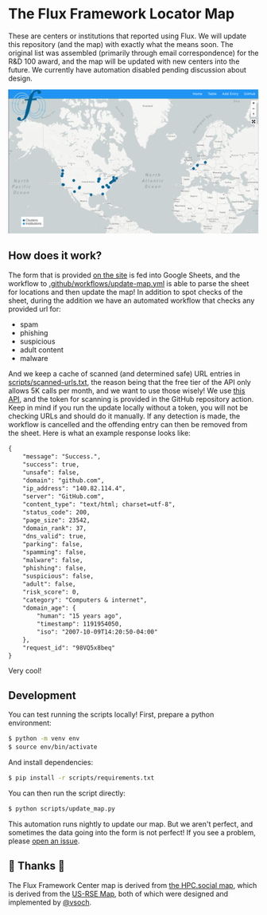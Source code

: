 # The Flux Framework Locator Map

These are centers or institutions that reported using Flux. We will update this repository (and the map) with exactly what the means soon. The original list was assembled (primarily through email correspondence) for the R&D 100 award, and the map will be updated with new centers into the future. We currently have automation disabled pending discussion about design.

![assets/img/map.png](assets/img/map.png)

## How does it work?

The form that is provided [on the site](https://flux-framework.org/locator-map/) is fed into Google 
Sheets, and the workflow to [.github/workflows/update-map.yml](.github/workflows/update-map.yml) is able to
parse the sheet for locations and then update the map! In addition to spot checks of the
sheet, during the addition we have an automated workflow that checks any provided url for:

 - spam
 - phishing
 - suspicious
 - adult content
 - malware
 
And we keep a cache of scanned (and determined safe) URL entries in [scripts/scanned-urls.txt](scripts/scanned-urls.txt),
the reason being that the free tier of the API only allows 5K calls per month, and we want to use those wisely!
We use [this API](https://www.ipqualityscore.com/documentation/malicious-url-scanner-api/overview), and the token for
scanning is provided in the GitHub repository action. Keep in mind if you run the update locally
without a token, you will not be checking URLs and should do it manually. If any detection is made,
the workflow is cancelled and the offending entry can then be removed from the sheet.
Here is what an example response looks like:

```console
{
    "message": "Success.",
    "success": true,
    "unsafe": false,
    "domain": "github.com",
    "ip_address": "140.82.114.4",
    "server": "GitHub.com",
    "content_type": "text/html; charset=utf-8",
    "status_code": 200,
    "page_size": 23542,
    "domain_rank": 37,
    "dns_valid": true,
    "parking": false,
    "spamming": false,
    "malware": false,
    "phishing": false,
    "suspicious": false,
    "adult": false,
    "risk_score": 0,
    "category": "Computers & internet",
    "domain_age": {
        "human": "15 years ago",
        "timestamp": 1191954050,
        "iso": "2007-10-09T14:20:50-04:00"
    },
    "request_id": "98VQ5x8beq"
}
```

Very cool!

## Development

You can test running the scripts locally! First, prepare a python environment:

```bash
$ python -m venv env
$ source env/bin/activate
```

And install dependencies:

```bash
$ pip install -r scripts/requirements.txt
```

You can then run the script directly:

```bash
$ python scripts/update_map.py
```

This automation runs nightly to update our map. But we aren't perfect, and sometimes
the data going into the form is not perfect! If you see a problem, please [open an issue](https://github.com/flux-framework/locator-map/issues).

## 🎨️ Thanks 🎨️

The Flux Framework Center map is derived from [the HPC.social map](https://github.com/hpc-social/map), which is derived from the [US-RSE Map](https://us-rse.org/usrse-map), both of which were designed and implemented by [@vsoch](https://github.com/vsoch).
